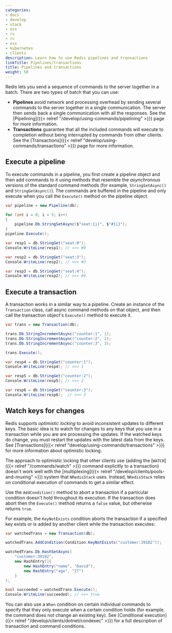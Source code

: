 ```yaml
---
categories:
- docs
- develop
- stack
- oss
- rs
- rc
- oss
- kubernetes
- clients
description: Learn how to use Redis pipelines and transactions
linkTitle: Pipelines/transactions
title: Pipelines and transactions
weight: 50
---
```


Redis lets you send a sequence of commands to the server together in a batch.
There are two types of batch that you can use:

-   **Pipelines** avoid network and processing overhead by sending several commands
    to the server together in a single communication. The server then sends back
    a single communication with all the responses. See the
    [Pipelining]({{< relref "/develop/using-commands/pipelining" >}}) page for more
    information.
-   **Transactions** guarantee that all the included commands will execute
    to completion without being interrupted by commands from other clients.
    See the [Transactions]({{< relref "develop/using-commands/transactions" >}})
    page for more information.

## Execute a pipeline

To execute commands in a pipeline, you first create a pipeline object
and then add commands to it using methods that resemble the *asynchronous*
versions of the standard command methods
(for example, `StringSetAsync()` and `StringGetAsync()`). The commands are
buffered in the pipeline and only execute when you call the `Execute()`
method on the pipeline object.

```cs
var pipeline = new Pipeline(db);

for (int i = 0; i < 5; i++)
{
    pipeline.Db.StringSetAsync($"seat:{i}", $"#{i}");
}
pipeline.Execute();

var resp1 = db.StringGet("seat:0");
Console.WriteLine(resp1); // >>> #0

var resp2 = db.StringGet("seat:3");
Console.WriteLine(resp2); // >>> #3

var resp3 = db.StringGet("seat:4");
Console.WriteLine(resp2); // >>> #4
```
<!--< clients-example pipe_trans_tutorial basic_pipe "C#" >}}
< /clients-example >}} -->

## Execute a transaction

A transaction works in a similar way to a pipeline. Create an
instance of the `Transaction` class, call async command methods
on that object, and then call the transaction object's 
`Execute()` method to execute it.

```cs
var trans = new Transaction(db);

trans.Db.StringIncrementAsync("counter:1", 1);
trans.Db.StringIncrementAsync("counter:2", 2);
trans.Db.StringIncrementAsync("counter:3", 3);

trans.Execute();

var resp4 = db.StringGet("counter:1");
Console.WriteLine(resp4); // >>> 1

var resp5 = db.StringGet("counter:2");
Console.WriteLine(resp5); // >>> 2

var resp6 = db.StringGet("counter:3");
Console.WriteLine(resp6);  // >>> 3
```
<!--< clients-example pipe_trans_tutorial basic_trans "C#" >}}
< /clients-example >}} -->

## Watch keys for changes

Redis supports *optimistic locking* to avoid inconsistent updates
to different keys. The basic idea is to watch for changes to any
keys that you use in a transaction while you are are processing the
updates. If the watched keys do change, you must restart the updates
with the latest data from the keys. See
[Transactions]({{< relref "develop/using-commands/transactions" >}})
for more information about optimistic locking.

The approach to optimistic locking that other clients use
(adding the [`WATCH`]({{< relref "/commands/watch" >}}) command
explicitly to a transaction) doesn't work well with the
[multiplexing]({{< relref "/develop/clients/pools-and-muxing" >}})
system that `NRedisStack` uses.
Instead, `NRedisStack` relies on conditional execution of commands
to get a similar effect.

Use the `AddCondition()` method to abort a transaction if a particular
condition doesn't hold throughout its execution. If the transaction
does abort then the `Execute()` method returns a `false` value,
but otherwise returns `true`.

For example, the `KeyNotExists` condition aborts the transaction
if a specified key exists or is added by another client while the
transaction executes:

```cs
var watchedTrans = new Transaction(db);

watchedTrans.AddCondition(Condition.KeyNotExists("customer:39182"));

watchedTrans.Db.HashSetAsync(
    "customer:39182",
    new HashEntry[]{
        new HashEntry("name", "David"),
        new HashEntry("age", "27")
    }
);

bool succeeded = watchedTrans.Execute();
Console.WriteLine(succeeded); // >>> true
```
<!--< clients-example pipe_trans_tutorial trans_watch "C#" >}}
< /clients-example >}} -->

You can also use a `When` condition on certain individual commands to
specify that they only execute when a certain condition holds
(for example, the command does not change an existing key).
See
[Conditional execution]({{< relref "/develop/clients/dotnet/condexec" >}})
for a full description of transaction and command conditions.
